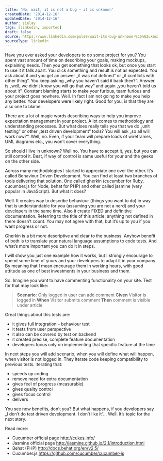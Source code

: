 ```yaml
---
title: 'No, wait, it is not a bug – it is unknown'
createdDate: '2014-12-16'
updatedDate: '2014-12-16'
author: sielay
tags: [linkedin, imported]
draft: false
source: https://www.linkedin.com/pulse/wait-its-bug-unknown-%C5%82ukasz-marek-sielski/
sourceType: linkedin
---
```


Have you ever asked your developers to do some project for you? You spent vast amount of time on describing your goals, making mockups, explaining needs. Then you get something that looks ok, but once you start to use it it falls apart. You click something and result is not as expected. You ask about it and you get an answer „it was not defined“ or „it conflicts with other thing“. You keep asking „why you haven’t said it back then?“. Answer is „well, we didn’t know you will go that way“ and again „you haven’t told us about it“. Constant blaming starts to make your furious, team furious and your project goes nowhere. Well. In fact I am not going to make you help any better. Your developers were likely right. Good for you, is that they are also one to blame.

There are a lot of magic words describing ways to help you improve expectation management in your project. A lot comes to methodology and understanding processes. But what does really tells you that we do „unit testing“ or other „test driven development“ tools? You will ask „so all will work now?“. Well, no. Even, if your team will prepare loads of wireframes, UML diagrams etc., you won’t cover everything.

So should I live in unknown? Well no. You have to accept it, yes, but you can still control it. Best, if way of control is same useful for your and the geeks on the other side.

Across many methodologies I started to appreciate one over the other. It’s called Behaviour Driven Development. You can find at least two branches of tools delivering that solution. One called gherkin (cucumber for Ruby, cucumber.js for Node, behat for PHP) and other called jasmine (very popular in JavaScript). But what it does?

Well. It creates way to describe behaviour (things you want to do) in way that is understandable for you (assuming you are not a nerd) and your developers in the same time. Also it create FIXED and definitive documentation. Referring to the title of this article: anything not defined in there doesn’t count. You may not agree with that, but it’s up to you if you want progress or not.

Gherkin is a bit more descriptive and clear to the business. Anyhow benefit of both is to translate your natural language assumptions to code tests. And what’s more important you can do it in steps.

I will show you just one example how it works, but I strongly encourage to spend some time of yours and your developers to adapt it in your company. By meaning that I mean encourage them in working hours, with good attitude as one of best investments in your business and them.

So. Imagine you want to have commenting functionality on your site. Test for that may look like:

> **Scenario:** Only logged in user can add comment
> **Given** Visitor is logged in
> **When** Visitor submits comment
> **Then** comment is visible under article


Great things about this tests are:

 * it gives full integration – behaviour test
 * it tests from user perspective
 * it also can be covered by test on backend
 * it created precise, complete feature documentation
 * developers focus only on implementing that specific feature at the time

In next steps you will add scenario, when you will define what will happen, when visitor is not logged in. They iterate code keeping compatibility to previous tests. Iterating that:

 * speeds up coding
 * remove need for extra documentation
 * gives feel of progress (measurable)
 * gives quality control
 * gives focus control
 * delivers

You see now benefits, don’t you? But what happens, if you developers say „I don’t do test driven development. I don’t like it“... Well. It’s topic for the next story.

Read more:

 * Cucumber official page http://cukes.info/
 * Jasmine official page http://jasmine.github.io/2.1/introduction.html
 * Behat (PHP) http://docs.behat.org/en/v2.5/
 * Cucumber.js https://github.com/cucumber/cucumber-js
